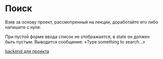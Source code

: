 Поиск
===

Взяв за основу проект, рассмотренный на лекции, доработайте его либо напишите с нуля:

При пустой форме ввода список не отображается, в state он должен быть пустым.
Выводится сообщение: «Type something to search...»

[backend для проекта](https://github.com/axer665/js-ts-react-redux-saga-search-server)